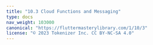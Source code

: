 ```yaml
---
title: "10.3 Cloud Functions and Messaging"
type: docs
nav_weight: 103000
canonical: "https://fluttermasterylibrary.com/1/10/3"
license: "© 2023 Tokenizer Inc. CC BY-NC-SA 4.0"
---
```

